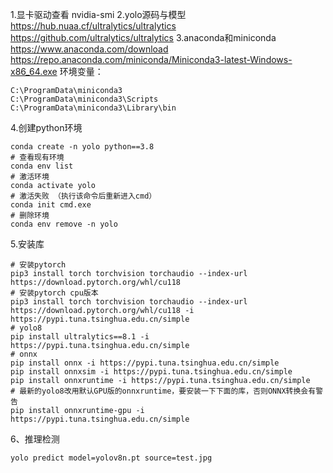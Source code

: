 1.显卡驱动查看 nvidia-smi 
2.yolo源码与模型 https://hub.nuaa.cf/ultralytics/ultralytics https://github.com/ultralytics/ultralytics 
3.anaconda和miniconda https://www.anaconda.com/download https://repo.anaconda.com/miniconda/Miniconda3-latest-Windows-x86_64.exe
环境变量：
```
C:\ProgramData\miniconda3 
C:\ProgramData\miniconda3\Scripts 
C:\ProgramData\miniconda3\Library\bin 
```


4.创建python环境 

```shell
conda create -n yolo python==3.8 
# 查看现有环境
conda env list
# 激活环境 
conda activate yolo
# 激活失败 （执行该命令后重新进入cmd）
conda init cmd.exe 
# 删除环境 
conda env remove -n yolo
```

5.安装库 

```shell
# 安装pytorch
pip3 install torch torchvision torchaudio --index-url https://download.pytorch.org/whl/cu118
# 安装pytorch cpu版本
pip3 install torch torchvision torchaudio --index-url https://download.pytorch.org/whl/cu118 -i https://pypi.tuna.tsinghua.edu.cn/simple
# yolo8
pip install ultralytics==8.1 -i https://pypi.tuna.tsinghua.edu.cn/simple
# onnx
pip install onnx -i https://pypi.tuna.tsinghua.edu.cn/simple
pip install onnxsim -i https://pypi.tuna.tsinghua.edu.cn/simple
pip install onnxruntime -i https://pypi.tuna.tsinghua.edu.cn/simple
# 最新的yolo8改用默认GPU版的onnxruntime，要安装一下下面的库，否则ONNX转换会有警告
pip install onnxruntime-gpu -i https://pypi.tuna.tsinghua.edu.cn/simple
```

6、推理检测
```shell
yolo predict model=yolov8n.pt source=test.jpg
```
